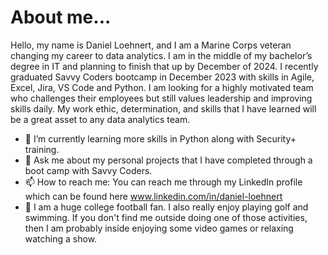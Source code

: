 # About me...

Hello, my name is Daniel Loehnert, and I am a Marine Corps veteran changing my career to data analytics. I am in the middle of my bachelor’s degree in IT and planning to finish that up by December of 2024. I recently graduated Savvy Coders bootcamp in December 2023 with skills in Agile, Excel, Jira, VS Code and Python. I am looking for a highly motivated team who challenges their employees but still values leadership and improving skills daily. My work ethic, determination, and skills that I have learned will be a great asset to any data analytics team.

- 🌱 I’m currently learning more skills in Python along with Security+ training.
- 💬 Ask me about my personal projects that I have completed through a boot camp with Savvy Coders.
- 📫 How to reach me: You can reach me through my LinkedIn profile which can be found here www.linkedin.com/in/daniel-loehnert
- 🏈 I am a huge college football fan. I also really enjoy playing golf and swimming. If you don't find me outside doing one of those activities, then I am probably inside enjoying some video games or relaxing watching a show.

